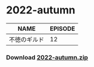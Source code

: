 # 2022-autumn
| NAME | EPISODE |
| --- | --- |
| 不徳のギルド | 12 |

### Download [2022-autumn.zip](https://github.com/OtaDou/danmaku-archive/archive/refs/heads/2022-autumn.zip)